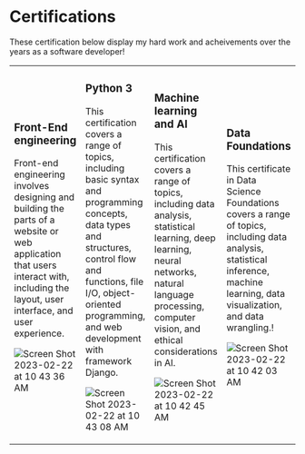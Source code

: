 # Certifications

These certification below display my hard work and acheivements over the years as a software developer!
<table>
    
<td> 
<h3>Front-End engineering </h3> Front-end engineering involves designing and building the parts of a website or web application that users interact with, including the layout, user interface, and user experience.

![Screen Shot 2023-02-22 at 10 43 36 AM](https://user-images.githubusercontent.com/52251052/220675738-74a4d3e7-4c81-4d99-b9b8-45dc590b180c.png)
    </td>
<td>
<h3> Python 3 </h3> This certification covers a range of topics, including basic syntax and programming concepts, data types and structures, control flow and functions, file I/O, object-oriented programming, and web development with framework Django.

![Screen Shot 2023-02-22 at 10 43 08 AM](https://user-images.githubusercontent.com/52251052/220675548-83825326-e073-4464-aacf-a9e5492b4085.png)
    </td>
<td>
<h3> Machine learning and AI </h3> This certification covers a range of topics, including data analysis, statistical learning, deep learning, neural networks, natural language processing, computer vision, and ethical considerations in AI.

![Screen Shot 2023-02-22 at 10 42 45 AM](https://user-images.githubusercontent.com/52251052/220675389-613b1eeb-335f-438d-af98-d1b3e9bb7e85.png)
    </td>
<td>
<h3> Data Foundations </h3> This certificate in Data Science Foundations covers a range of topics, including data analysis, statistical inference, machine learning, data visualization, and data wrangling.!

![Screen Shot 2023-02-22 at 10 42 03 AM](https://user-images.githubusercontent.com/52251052/220675186-8c74aeba-269d-4ffa-9fa2-3ae16611d1e0.png)
    </td>
<td>
<h3> HTML5 </h3> This certificate covers a range of topics, including basic syntax and structure, multimedia and graphics, forms and input, semantic markup, accessibility, and advanced topics such as responsive design and APIs.

![Screen Shot 2023-02-22 at 10 44 02 AM](https://user-images.githubusercontent.com/52251052/220675923-31e525cf-1e5e-451b-a0ca-9d8a132f2a6a.png)
    </td>

</table>
